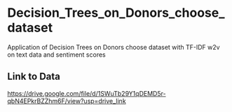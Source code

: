 # Decision_Trees_on_Donors_choose_dataset
Application of Decision Trees on Donors choose dataset with TF-IDF w2v on text data and sentiment scores

## Link to Data
https://drive.google.com/file/d/1SWuTb29Y1qDEMD5r-qbN4EPkrBZZhm6F/view?usp=drive_link

